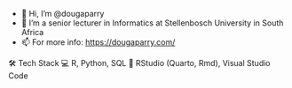 - 👋 Hi, I’m @dougaparry
- 👀 I’m a senior lecturer in Informatics at Stellenbosch University in South Africa
- 📫 For more info: https://dougaparry.com/

🛠 Tech Stack
💻 R, Python, SQL
🔧 RStudio (Quarto, Rmd), Visual Studio Code 

<!---
dougaparry/dougaparry is a ✨ special ✨ repository because its `README.md` (this file) appears on your GitHub profile.
You can click the Preview link to take a look at your changes.
--->
